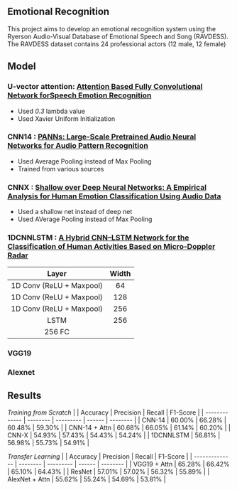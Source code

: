 ## Emotional Recognition

This project aims to develop an emotional recognition system using the Ryerson Audio-Visual Database of Emotional Speech and Song (RAVDESS). The RAVDESS dataset contains 24 professional actors (12 male, 12 female)



## Model

### U-vector attention: [Attention Based Fully Convolutional Network forSpeech Emotion Recognition](https://arxiv.org/abs/1806.01506)
- Used *0.3* lambda value
- Used Xavier Uniform Initialization

### CNN14 : [PANNs: Large-Scale Pretrained Audio Neural Networks for Audio Pattern Recognition](https://arxiv.org/pdf/1912.10211.pdf)
- Used Average Pooling instead of Max Pooling
- Trained from various sources

### CNNX : [Shallow over Deep Neural Networks: A Empirical Analysis for Human Emotion Classification Using Audio Data](https://link.springer.com/chapter/10.1007/978-3-030-76736-5_13)
- Used a shallow net instead of deep net
- Used AVerage Pooling instead of Max Pooling

### 1DCNNLSTM : [A Hybrid CNN–LSTM Network for the Classification of Human Activities Based on Micro-Doppler Radar](https://ieeexplore.ieee.org/document/8978926)
|          Layer           | Width |
| :----------------------: | :---: |
| 1D Conv (ReLU + Maxpool) |  64   |
| 1D Conv (ReLU + Maxpool) |  128  |
| 1D Conv (ReLU + Maxpool) |  256  |
|           LSTM           |  256  |
|            256 FC            |   |

### VGG19
### Alexnet


## Results

*Training from Scratch*
|               | Accuracy | Precision | Recall | F1-Score |
| ------------- | -------- | --------- | ------ | -------- |
| CNN-14        | 60.00%   | 66.28%    | 60.48% | 59.30%   |
| CNN-14 + Attn | 60.68%   | 66.05%    | 61.14% | 60.20%   |
| CNN-X         | 54.93%   | 57.43%    | 54.43% | 54.24%   |
| 1DCNNLSTM     | 56.81%   | 56.98%    | 55.73% | 54.91%   |



*Transfer Learning*
|                | Accuracy | Precision | Recall | F1-Score |
| -------------- | -------- | --------- | ------ | -------- |
| VGG19 + Attn   | 65.28%   | 66.42%    | 65.10% | 64.43%   |
| ResNet         | 57.01%   | 57.02%    | 56.32% | 55.89%   |
| AlexNet + Attn | 55.62%   | 55.24%    | 54.69% | 53.81%   |
